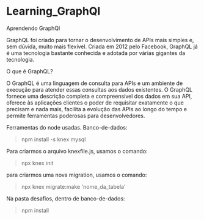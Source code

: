 # Learning_GraphQl
Aprendendo GraphQl

GraphQL foi criado para tornar o desenvolvimento de APIs mais simples e, sem dúvida, muito mais flexível.  Criada em 2012 pelo Facebook, GraphQL já é uma tecnologia bastante conhecida e adotada por várias gigantes da tecnologia.

O que é GraphQL?

O GraphQL é uma linguagem de consulta para APIs e um ambiente de execução para atender essas consultas aos dados existentes. O GraphQL fornece uma descrição completa e compreensível dos dados em sua API, oferece às aplicações clientes o poder de requisitar exatamente o que precisam e nada mais, facilita a evolução das APIs ao longo do tempo e permite ferramentas poderosas para desenvolvedores.


Ferramentas do node usadas.
Banco-de-dados: 
>npm install -s knex mysql

Para criarmos o arquivo knexfile.js, usamos o comando: 
>npx knex init 

para criarmos uma nova migration, usamos o comando: 
>npx knex migrate:make 'nome_da_tabela'

Na pasta desafios, dentro de banco-de-dados:
>npm install